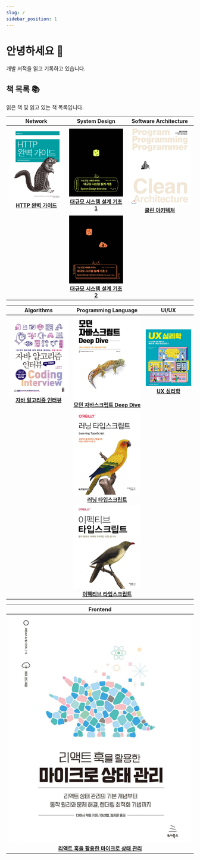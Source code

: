 ```yaml
---
slug: /
sidebar_position: 1
---
```


# 안녕하세요 👋

개발 서적을 읽고 기록하고 있습니다.

## 책 목록 📚

읽은 책 및 읽고 있는 책 목록입니다.

|                                                Network                                                |                                                               System Design                                                               |                                   Software Architecture                                   |
| :---------------------------------------------------------------------------------------------------: | :---------------------------------------------------------------------------------------------------------------------------------------: | :---------------------------------------------------------------------------------------: |
| ![http-완벽-가이드](./images/http-완벽-가이드.png) **[HTTP 완벽 가이드](/category/http-완벽-가이드)** | ![대규모 시스템 설계 기초 1](./images/대규모-시스템-설계-기초-1.png) **[대규모 시스템 설계 기초 1](/category/대규모-시스템-설계-기초-1)** | ![클린 아키텍처](./images/클린-아키텍처.png) **[클린 아키텍처](/category/클린-아키텍처)** |
|                                                                                                       | ![대규모 시스템 설계 기초 2](./images/대규모-시스템-설계-기초-2.png) **[대규모 시스템 설계 기초 2](/category/대규모-시스템-설계-기초-2)** |                                                                                           |

|                                                      Algorithms                                                       |                                                               Programming Language                                                                |                                   UI/UX                                   |
| :-------------------------------------------------------------------------------------------------------------------: | :-----------------------------------------------------------------------------------------------------------------------------------------------: | :-----------------------------------------------------------------------: |
| ![자바 알고리즘 인터뷰](./images/자바-알고리즘-인터뷰.png) **[자바 알고리즘 인터뷰](/category/자바-알고리즘-인터뷰)** | ![모던 자바스크립트 Deep Dive](./images/모던-자바스크립트-deep-dive.png) **[모던 자바스크립트 Deep Dive](/category/모던-자바스크립트-deep-dive)** | ![UX 심리학](./images/ux-심리학.png) **[UX 심리학](/category/ux-심리학)** |
|                                                                                                                       |                     ![러닝 타입스크립트](./images/러닝-타입스크립트.png) **[러닝 타입스크립트](/category/러닝-타입스크립트)**                     |                                                                           |
|                                                                                                                       |             ![이펙티브 타입스크립트](./images/이펙티브-타입스크립트.png) **[이펙티브 타입스크립트](/category/이펙티브-타입스크립트)**             |

|                                                                                         Frontend                                                                                          |
| :---------------------------------------------------------------------------------------------------------------------------------------------------------------------------------------: |
| ![리액트 훅을 활용한 마이크로 상태 관리](./images/리액트-훅을-활용한-마이크로-상태-관리.png) **[리액트 훅을 활용한 마이크로 상태 관리](/category/리액트-훅을-활용한-마이크로-상태-관리)** |
